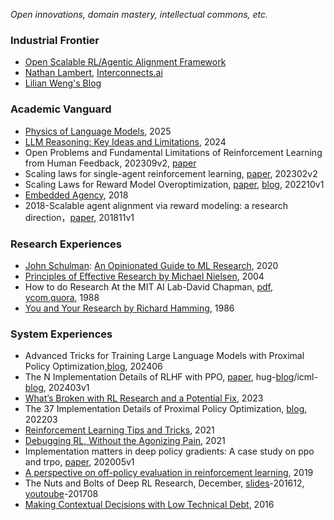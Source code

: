 *Open innovations, domain mastery, intellectual commons, etc.*

### Industrial Frontier

- [Open Scalable RL/Agentic Alignment Framework](https://github.com/junwuxgi/Open-Scalable-RL-Agentic-Alignment-Algorithm-and-Framework)
- [Nathan Lambert](https://link.zhihu.com/?target=https%3A//www.natolambert.com/), [Interconnects.ai](https://link.zhihu.com/?target=https%3A//www.interconnects.ai/)
- [Lilian Weng&#39;s Blog](https://lilianweng.github.io/)

### Academic Vanguard

* [Physics of Language Models](https://link.zhihu.com/?target=https%3A//physics.allen-zhu.com/home), 2025
* [LLM Reasoning: Key Ideas and Limitations](https://dennyzhou.github.io/LLM-Reasoning-Berkeley.pdf), 2024
* Open Problems and Fundamental Limitations of Reinforcement Learning from Human Feedback, 202309v2, [paper](https://arxiv.org/pdf/2307.15217.pdf)
* Scaling laws for single-agent reinforcement learning, [paper](https://arxiv.org/pdf/2301.13442.pdf),  202302v2
* Scaling Laws for Reward Model Overoptimization, [paper](https://arxiv.org/pdf/2210.10760.pdf), [blog](https://openai.com/research/scaling-laws-for-reward-model-overoptimization), 202210v1
* [Embedded Agency](https://www.lesswrong.com/posts/i3BTagvt3HbPMx6PN/embedded-agency-full-text-version), 2018
* 2018-Scalable agent alignment via reward modeling: a research direction，[paper](https://arxiv.org/pdf/1811.07871.pdf), 201811v1

### Research Experiences

- [John Schulman](http://joschu.net/index.html): [An Opinionated Guide to ML Research](http://joschu.net/blog/opinionated-guide-ml-research.html), 2020
- [Principles of Effective Research by Michael Nielsen](http://michaelnielsen.org/blog/principles-of-effective-research), 2004
- How to do Research At the MIT AI Lab-David Chapman, [pdf](https://people.cs.umass.edu/~emery/misc/how-to.pdf), [ycom](https://news.ycombinator.com/item?id=8399587),[quora](https://www.quora.com/What-did-you-do-to-get-into-CSAIL-MIT-AI-lab-To-be-more-general-how-can-one-get-into-CSAIL), 1988
- [You and Your Research by Richard Hamming](http://www.cs.virginia.edu/~robins/YouAndYourResearch.html), 1986

### System Experiences

- Advanced Tricks for Training Large Language Models with Proximal Policy Optimization,[blog](https://hijkzzz.notion.site/rlhf-implementation-tricks?v=158d9a33ecc98132bf9e000c39227361), 202406
- The N Implementation Details of RLHF with PPO, [paper](https://arxiv.org/pdf/2403.17031), hug-[blog](https://huggingface.co/blog/the_n_implementation_details_of_rlhf_with_ppo)/icml-[blog](https://iclr-blogposts.github.io/2024/blog/the-n-implementation-details-of-rlhf-with-ppo/), 202403v1
- [What’s Broken with RL Research and a Potential Fix](https://arxiv.org/abs/2301.01320), 2023
- The 37 Implementation Details of Proximal Policy Optimization, [blog](https://iclr-blog-track.github.io/2022/03/25/ppo-implementation-details/), 202203
- [Reinforcement Learning Tips and Tricks](https://stable-baselines.readthedocs.io/en/master/guide/rl_tips.html), 2021
- [Debugging RL, Without the Agonizing Pain](https://andyljones.com/posts/rl-debugging.html), 2021
- Implementation matters in deep policy gradients: A case study on ppo and trpo, [paper](https://arxiv.org/pdf/2005.12729), 202005v1
- [A perspective on off-policy evaluation in reinforcement learning](https://lihongli.github.io/papers/li19perspective.pdf), 2019
- The Nuts and Bolts of Deep RL Research, December, [slides](http://joschu.net/docs/nuts-and-bolts.pdf)-201612, [youtoube](https://www.youtube.com/watch?v=8EcdaCk9KaQ)-201708
- [Making Contextual Decisions with Low Technical Debt](https://arxiv.org/abs/1606.03966), 2016
